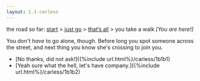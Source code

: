 ```yaml
---
layout: 1.1-carless
---
```

<nav class="wrap">the road so far: <a href="{%include url.html%}/carless/go">start</a> > <a href="{%include url.html%}/carless/1b">just go</a> > <a href="{%include url.html%}/carless/1b2">that’s all</a> > you take a walk <i>[You are here!]</i></nav><a id="text"></a>

You don't *have* to go alone, though. Before long you spot someone across the street, and next thing you know she's crossing to join you.

- [No thanks, did not ask!]({%include url.html%}/carless/1b1b1)
- [Yeah sure what the hell, let's have company.]({%include url.html%}/carless/1b1b2)